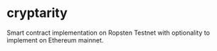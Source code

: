 # cryptarity
Smart contract implementation on Ropsten Testnet with optionality to implement on Ethereum mainnet.
